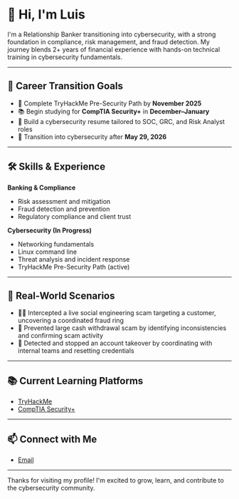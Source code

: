 # 👋 Hi, I'm Luis

I'm a Relationship Banker transitioning into cybersecurity, with a strong foundation in compliance, risk management, and fraud detection. 
My journey blends 2+ years of financial experience with hands-on technical training in cybersecurity fundamentals.

---

## 🔐 Career Transition Goals

- 🎯 Complete TryHackMe Pre-Security Path by **November 2025**
- 📚 Begin studying for **CompTIA Security+** in **December–January**
- 🧠 Build a cybersecurity resume tailored to SOC, GRC, and Risk Analyst roles
- 🚀 Transition into cybersecurity after **May 29, 2026**

---

## 🛠️ Skills & Experience

**Banking & Compliance**
- Risk assessment and mitigation
- Fraud detection and prevention
- Regulatory compliance and client trust

**Cybersecurity (In Progress)**
- Networking fundamentals
- Linux command line
- Threat analysis and incident response
- TryHackMe Pre-Security Path (active)

---

## 🧪 Real-World Scenarios

- 🕵️‍♂️ Intercepted a live social engineering scam targeting a customer, uncovering a coordinated fraud ring
- 💬 Prevented large cash withdrawal scam by identifying inconsistencies and confirming scam activity
- 🔐 Detected and stopped an account takeover by coordinating with internal teams and resetting credentials

---

## 📚 Current Learning Platforms

- [TryHackMe](https://tryhackme.com/)
- [CompTIA Security+](https://www.comptia.org/certifications/security)

---

## 📫 Connect with Me

- [Email](mailto:leyvamadridps@gmail.com)

---

Thanks for visiting my profile! I'm excited to grow, learn, and contribute to the cybersecurity community.
